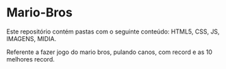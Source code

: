 ﻿# Mario-Bros

 Este repositório contém  pastas com o seguinte conteúdo: HTML5, CSS, JS, IMAGENS, MIDIA.

 Referente  a fazer jogo do mario bros, pulando canos, com record e as 10 melhores record.
